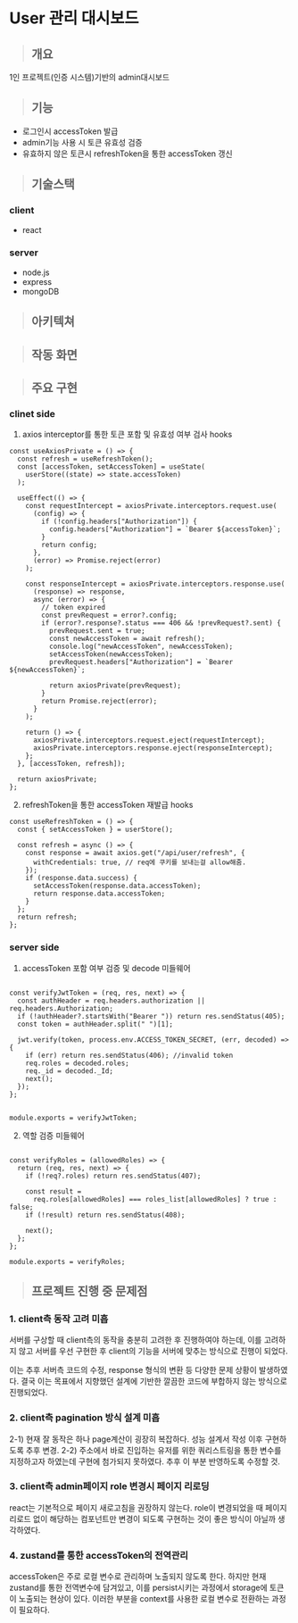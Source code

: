 # User 관리 대시보드

>## 개요
1인 프로젝트(인증 시스템)기반의 admin대시보드
   
>## 기능
- 로그인시 accessToken 발급
- admin기능 사용 시 토큰 유효성 검증
- 유효하지 않은 토큰시 refreshToken을 통한 accessToken 갱신
   
>## 기술스택
### client
- react
### server
- node.js
- express
- mongoDB
   
>## 아키텍쳐

   
>## 작동 화면

   
>## 주요 구현
### clinet side
1. axios interceptor를 통한 토큰 포함 및 유효성 여부 검사 hooks
```
const useAxiosPrivate = () => {
  const refresh = useRefreshToken();
  const [accessToken, setAccessToken] = useState(
    userStore((state) => state.accessToken)
  );

  useEffect(() => {
    const requestIntercept = axiosPrivate.interceptors.request.use(
      (config) => {
        if (!config.headers["Authorization"]) {
          config.headers["Authorization"] = `Bearer ${accessToken}`;
        }
        return config;
      },
      (error) => Promise.reject(error)
    );

    const responseIntercept = axiosPrivate.interceptors.response.use(
      (response) => response,
      async (error) => {
        // token expired
        const prevRequest = error?.config;
        if (error?.response?.status === 406 && !prevRequest?.sent) {
          prevRequest.sent = true;
          const newAccessToken = await refresh();
          console.log("newAccessToken", newAccessToken);
          setAccessToken(newAccessToken);
          prevRequest.headers["Authorization"] = `Bearer ${newAccessToken}`;

          return axiosPrivate(prevRequest);
        }
        return Promise.reject(error);
      }
    );

    return () => {
      axiosPrivate.interceptors.request.eject(requestIntercept);
      axiosPrivate.interceptors.response.eject(responseIntercept);
    };
  }, [accessToken, refresh]);

  return axiosPrivate;
};
```

2. refreshToken을 통한 accessToken 재발급 hooks
```
const useRefreshToken = () => {
  const { setAccessToken } = userStore();

  const refresh = async () => {
    const response = await axios.get("/api/user/refresh", {
      withCredentials: true, // req에 쿠키를 보내는걸 allow해줌.
    });
    if (response.data.success) {
      setAccessToken(response.data.accessToken);
      return response.data.accessToken;
    }
  };
  return refresh;
};
```

### server side
1. accessToken 포함 여부 검증 및 decode 미들웨어
```const jwt = require("jsonwebtoken");

const verifyJwtToken = (req, res, next) => {
  const authHeader = req.headers.authorization || req.headers.Authorization;
  if (!authHeader?.startsWith("Bearer ")) return res.sendStatus(405);
  const token = authHeader.split(" ")[1];

  jwt.verify(token, process.env.ACCESS_TOKEN_SECRET, (err, decoded) => {
    if (err) return res.sendStatus(406); //invalid token
    req.roles = decoded.roles;
    req._id = decoded._Id;
    next();
  });
};


module.exports = verifyJwtToken;
```
2. 역할 검증 미들웨어
```const roles_list = require("../config/roles_list");

const verifyRoles = (allowedRoles) => {
  return (req, res, next) => {
    if (!req?.roles) return res.sendStatus(407);

    const result =
      req.roles[allowedRoles] === roles_list[allowedRoles] ? true : false;
    if (!result) return res.sendStatus(408);

    next();
  };
};

module.exports = verifyRoles;
```
   
>## 프로젝트 진행 중 문제점

### 1. client측 동작 고려 미흡
서버를 구상할 때 client측의 동작을 충분히 고려한 후 진행하여야 하는데, 
이를 고려하지 않고 서버를 우선 구현한 후 client의 기능을 서버에 맞추는 방식으로 진행이 되었다.
   
이는 추후 서버측 코드의 수정, response 형식의 변환 등 다양한 문제 상황이 발생하였다. 
결국 이는 목표에서 지향했던 설계에 기반한 깔끔한 코드에 부합하지 않는 방식으로 진행되었다.
   
### 2.  client측 pagination 방식 설계 미흡
2-1) 현재 잘 동작은 하나 page계산이 굉장히 복잡하다. 성능 설계서 작성 이후 구현하도록 추후 변경.
2-2) 주소에서 바로 진입하는 유저를 위한 쿼리스트링을 통한 변수를 지정하고자 하였는데 구현에 첨가되지 못하였다.
추후 이 부분 반영하도록 수정할 것.
   
### 3. client측 admin페이지 role 변경시 페이지 리로딩
react는 기본적으로 페이지 새로고침을 권장하지 않는다.
role이 변경되었을 때 페이지 리로드 없이 해당하는 컴포넌트만 변경이 되도록 구현하는 것이 좋은 방식이 아닐까 생각하였다.
   
### 4. zustand를 통한 accessToken의 전역관리
accessToken은 주로 로컬 변수로 관리하며 노출되지 않도록 한다.
하지만 현재 zustand를 통한 전역변수에 담겨있고, 이를 persist시키는 과정에서 storage에 토큰이 노출되는 현상이 있다.
이러한 부분을 context를 사용한 로컬 변수로 전환하는 과정이 필요하다.



